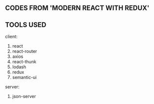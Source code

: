 ## CODES FROM 'MODERN REACT WITH REDUX'

## TOOLS USED

client:

1. react
2. react-router
3. axios
4. react-thunk
5. lodash
6. redux
7. semantic-ui

server:

1. json-server
